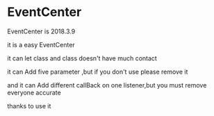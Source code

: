 # EventCenter
EventCenter is 2018.3.9

it is a easy EventCenter 

it can let class and class doesn't have much contact

it can Add five parameter ,but if you don't use please remove it

and it can Add different callBack on one listener,but you must remove everyone accurate

thanks to use it

